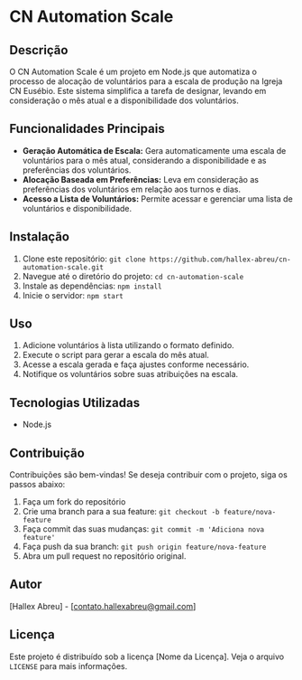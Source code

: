 # CN Automation Scale

## Descrição
O CN Automation Scale é um projeto em Node.js que automatiza o processo de alocação de voluntários para a escala de produção na Igreja CN Eusébio. Este sistema simplifica a tarefa de designar, levando em consideração o mês atual e a disponibilidade dos voluntários.

## Funcionalidades Principais
- **Geração Automática de Escala:** Gera automaticamente uma escala de voluntários para o mês atual, considerando a disponibilidade e as preferências dos voluntários.
- **Alocação Baseada em Preferências:** Leva em consideração as preferências dos voluntários em relação aos turnos e dias.
- **Acesso a Lista de Voluntários:** Permite acessar e gerenciar uma lista de voluntários e disponibilidade.

## Instalação
1. Clone este repositório: `git clone https://github.com/hallex-abreu/cn-automation-scale.git`
2. Navegue até o diretório do projeto: `cd cn-automation-scale`
3. Instale as dependências: `npm install`
4. Inicie o servidor: `npm start`

## Uso
1. Adicione voluntários à lista utilizando o formato definido.
2. Execute o script para gerar a escala do mês atual.
3. Acesse a escala gerada e faça ajustes conforme necessário.
4. Notifique os voluntários sobre suas atribuições na escala.

## Tecnologias Utilizadas
- Node.js

## Contribuição
Contribuições são bem-vindas! Se deseja contribuir com o projeto, siga os passos abaixo:
1. Faça um fork do repositório
2. Crie uma branch para a sua feature: `git checkout -b feature/nova-feature`
3. Faça commit das suas mudanças: `git commit -m 'Adiciona nova feature'`
4. Faça push da sua branch: `git push origin feature/nova-feature`
5. Abra um pull request no repositório original.

## Autor
[Hallex Abreu] - [contato.hallexabreu@gmail.com]

## Licença
Este projeto é distribuído sob a licença [Nome da Licença]. Veja o arquivo `LICENSE` para mais informações.